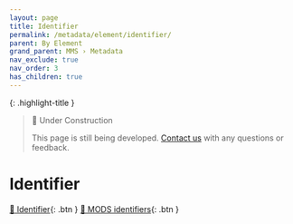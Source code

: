 ```yaml
---
layout: page
title: Identifier
permalink: /metadata/element/identifier/
parent: By Element
grand_parent: MMS › Metadata
nav_exclude: true
nav_order: 3
has_children: true
---
```


{: .highlight-title }
> 🚧 Under Construction
>
> This page is still being developed. [Contact us](/metadata-documentation/contact/) with any questions or feedback.

# Identifier

[📄 Identifier](https://docs.google.com/document/d/1SPG_LUIgjIcJ1sNaGrEysEWUhivwZPa1UEORBhmoBX0/edit){: .btn }
[📄 MODS identifiers](https://docs.google.com/spreadsheets/u/0/d/1pvfbOz5RUjU88gPNgDXCjFsciL6fK34nRVs7nJ3tjSQ/edit){: .btn }